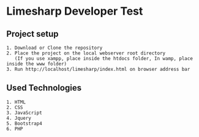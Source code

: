# Limesharp Developer Test

## Project setup

```
1. Download or Clone the repository
2. Place the project on the local webserver root directory
   (If you use xampp, place inside the htdocs folder, In wamp, place inside the www folder) 
3. Run http://localhost/limesharp/index.html on browser address bar
```

## Used Technologies
```
1. HTML
2. CSS
3. JavaScript
4. Jquery
5. Bootstrap4
6. PHP
```

